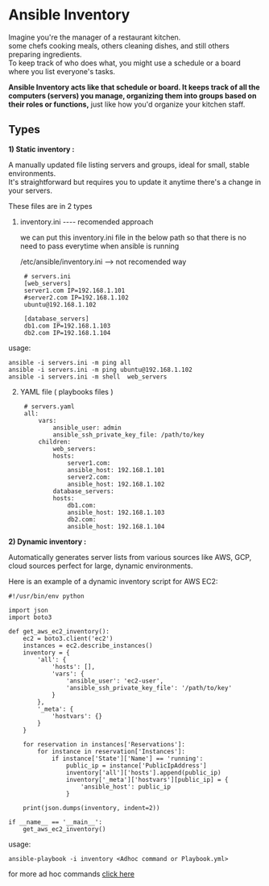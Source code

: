 # Ansible Inventory

Imagine you're the manager of a restaurant kitchen.  
some chefs cooking meals, others cleaning dishes, and still others preparing ingredients.  
 To keep track of who does what, you might use a schedule or a board where you list everyone's tasks.  
 
 __Ansible Inventory acts like that schedule or board. It keeps track of all the computers (servers) you manage, organizing them into groups based on their roles or functions,__ just like how you'd organize your kitchen staff.  

## Types
__1) Static inventory :__   

A manually updated file listing servers and groups, ideal for small, stable environments.  
 It's straightforward but requires you to update it anytime there's a change in your servers.  

 These files are in 2 types  
1) inventory.ini  ---- recomended approach  
   
   we can put this  inventory.ini file in the below path so that there is no need to pass everytime when ansible is running
  
    /etc/ansible/inventory.ini  --> not recomended way
  
        # servers.ini
        [web_servers]
        server1.com IP=192.168.1.101
        #server2.com IP=192.168.1.102  
        ubuntu@192.168.1.102

        [database_servers]
        db1.com IP=192.168.1.103
        db2.com IP=192.168.1.104

usage:  
  
    ansible -i servers.ini -m ping all
    ansible -i servers.ini -m ping ubuntu@192.168.1.102  
    ansible -i servers.ini -m shell  web_servers
    
2. YAML file  ( playbooks files )
  
    
        # servers.yaml  
        all:  
            vars:
                ansible_user: admin
                ansible_ssh_private_key_file: /path/to/key
            children:
                web_servers:
                hosts:
                    server1.com:
                    ansible_host: 192.168.1.101
                    server2.com:
                    ansible_host: 192.168.1.102
                database_servers:
                hosts:
                    db1.com:
                    ansible_host: 192.168.1.103
                    db2.com:
                    ansible_host: 192.168.1.104

        
  
    
__2) Dynamic inventory :__ 

Automatically generates server lists from various sources like AWS, GCP, cloud sources perfect for large, dynamic environments.

Here is an example of a dynamic inventory script for AWS EC2:
  
    #!/usr/bin/env python

    import json
    import boto3

    def get_aws_ec2_inventory():
        ec2 = boto3.client('ec2')
        instances = ec2.describe_instances()
        inventory = {
            'all': {
                'hosts': [],
                'vars': {
                    'ansible_user': 'ec2-user',
                    'ansible_ssh_private_key_file': '/path/to/key'
                }
            },
            '_meta': {
                'hostvars': {}
            }
        }

        for reservation in instances['Reservations']:
            for instance in reservation['Instances']:
                if instance['State']['Name'] == 'running':
                    public_ip = instance['PublicIpAddress']
                    inventory['all']['hosts'].append(public_ip)
                    inventory['_meta']['hostvars'][public_ip] = {
                        'ansible_host': public_ip
                    }

        print(json.dumps(inventory, indent=2))

    if __name__ == '__main__':
        get_aws_ec2_inventory()

usage:  
  
    ansible-playbook -i inventory <Adhoc command or Playbook.yml>  

for more ad hoc commands [click here](https://docs.ansible.com/ansible/latest/command_guide/intro_adhoc.html#patterns-and-ad-hoc-commands)